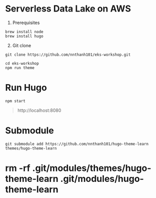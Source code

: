 # Serverless Data Lake on AWS

1. Prerequisites

```
brew install node
brew install hugo
```

2. Git clone

```
git clone https://github.com/nnthanh101/eks-workshop.git

cd eks-workshop
npm run theme
```

# Run Hugo

```
npm start
```

> http://localhost:8080

# Submodule

```
git submodule add https://github.com/nnthanh101/hugo-theme-learn themes/hugo-theme-learn
```

# rm -rf .git/modules/themes/hugo-theme-learn .git/modules/hugo-theme-learn

